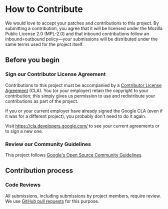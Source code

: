 <!-- SPDX-License-Identifier: MPL-2.0 -->
# How to Contribute

We would love to accept your patches and contributions to this project.
By submitting a contribution, you agree that it will be licensed under the
Mozilla Public License 2.0 (MPL-2.0) and that inbound contributions follow an
inbound=outbound policy—your submissions will be distributed under the same
terms used for the project itself.

## Before you begin

### Sign our Contributor License Agreement

Contributions to this project must be accompanied by a
[Contributor License Agreement](https://cla.developers.google.com/about) (CLA).
You (or your employer) retain the copyright to your contribution; this simply
gives us permission to use and redistribute your contributions as part of the
project.

If you or your current employer have already signed the Google CLA (even if it
was for a different project), you probably don't need to do it again.

Visit <https://cla.developers.google.com/> to see your current agreements or to
sign a new one.

### Review our Community Guidelines

This project follows [Google's Open Source Community
Guidelines](https://opensource.google/conduct/).

## Contribution process

### Code Reviews

All submissions, including submissions by project members, require review. We 
use [GitHub pull requests](https://docs.github.com/articles/about-pull-requests)
for this purpose.

